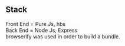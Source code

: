 ## Stack

Front End = Pure Js, hbs
<br>
Back End = Node Js, Express
<br>
browserify was used in order to build a bundle. 